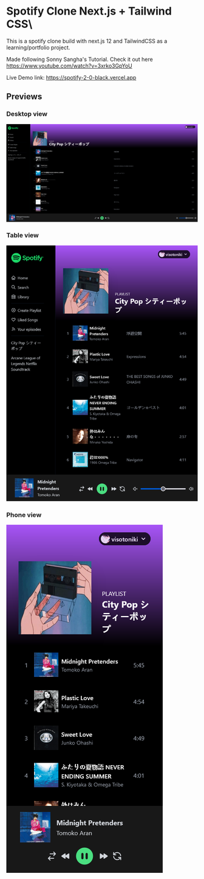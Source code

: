# Spotify Clone Next.js + Tailwind CSS\

This is a spotify clone build with next.js 12 and TailwindCSS as a learning/portfolio project.

Made following Sonny Sangha's Tutorial.
Check it out here https://www.youtube.com/watch?v=3xrko3GpYoU

Live Demo link: https://spotify-2-0-black.vercel.app

## Previews

### Desktop view
![Desktop](./preview/desktop.png)

### Table view
![Desktop](./preview/tablet.png)

### Phone view
![Desktop](./preview/phone.png)

